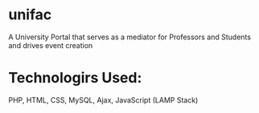 # unifac
A University Portal that serves as a mediator for Professors and Students and drives event creation

<h1>Technologirs Used:</h1>


PHP, HTML, CSS, MySQL, Ajax, JavaScript (LAMP Stack)
